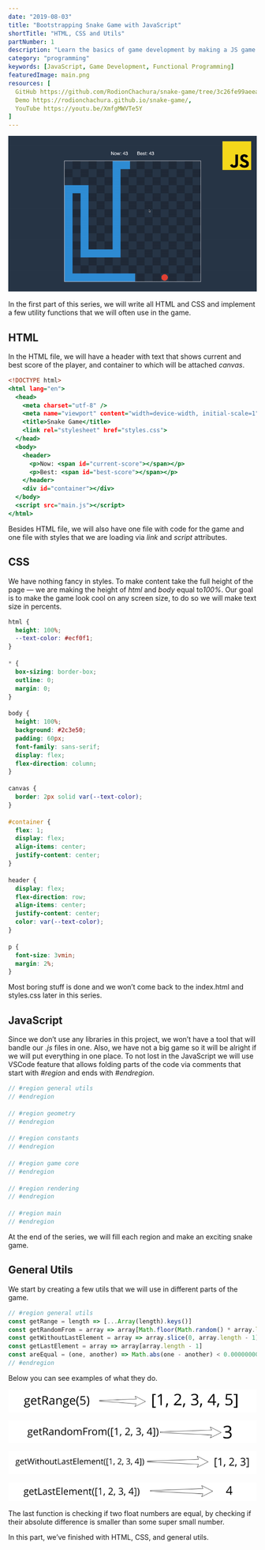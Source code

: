 ```yaml
---
date: "2019-08-03"
title: "Bootstrapping Snake Game with JavaScript"
shortTitle: "HTML, CSS and Utils"
partNumber: 1
description: "Learn the basics of game development by making a JS game step by step"
category: "programming"
keywords: [JavaScript, Game Development, Functional Programming]
featuredImage: main.png
resources: [
  GitHub https://github.com/RodionChachura/snake-game/tree/3c26fe99aeea6d6ca940e20e73e5a3f8eb9380ed Code Changes,
  Demo https://rodionchachura.github.io/snake-game/,
  YouTube https://youtu.be/XmfgMWVTe5Y
]
---
```


![](../main.png)

In the first part of this series, we will write all HTML and CSS and implement a few utility functions that we will often use in the game.

## HTML

In the HTML file, we will have a header with text that shows current and best score of the player, and container to which will be attached *canvas*.

```html:title=index.html
<!DOCTYPE html>
<html lang="en">
  <head>
    <meta charset="utf-8" />
    <meta name="viewport" content="width=device-width, initial-scale=1" />
    <title>Snake Game</title>
    <link rel="stylesheet" href="styles.css">
  </head>
  <body>
    <header>
      <p>Now: <span id="current-score"></span></p>
      <p>Best: <span id="best-score"></span></p>
    </header>
    <div id="container"></div>
  </body>
  <script src="main.js"></script>
</html>
```

Besides HTML file, we will also have one file with code for the game and one file with styles that we are loading via *link* and *script* attributes.

## CSS

We have nothing fancy in styles. To make content take the full height of the page — we are making the height of *html* and *body* equal to*100%*. Our goal is to make the game look cool on any screen size, to do so we will make text size in percents.

```css:title=styles.css
html {
  height: 100%;
  --text-color: #ecf0f1;
}

* {
  box-sizing: border-box;
  outline: 0;
  margin: 0;
}

body {
  height: 100%;
  background: #2c3e50;
  padding: 60px;
  font-family: sans-serif;
  display: flex;
  flex-direction: column;
}

canvas {
  border: 2px solid var(--text-color);
}

#container {
  flex: 1;
  display: flex;
  align-items: center;
  justify-content: center;
}

header {
  display: flex;
  flex-direction: row;
  align-items: center;
  justify-content: center;
  color: var(--text-color);
}

p {
  font-size: 3vmin;
  margin: 2%;
}
```

Most boring stuff is done and we won’t come back to the index.html and styles.css later in this series.

## JavaScript

Since we don’t use any libraries in this project, we won’t have a tool that will bandle our *.js* files in one. Also, we have not a big game so it will be alright if we will put everything in one place. To not lost in the JavaScript we will use VSCode feature that allows folding parts of the code via comments that start with *#region* and ends with *#endregion*.

```js:title=main.js
// #region general utils
// #endregion

// #region geometry
// #endregion

// #region constants
// #endregion

// #region game core
// #endregion

// #region rendering
// #endregion

// #region main
// #endregion
```

At the end of the series, we will fill each region and make an exciting snake game.

## General Utils

We start by creating a few utils that we will use in different parts of the game.

```js:title=main.js
// #region general utils
const getRange = length => [...Array(length).keys()]
const getRandomFrom = array => array[Math.floor(Math.random() * array.length)]
const getWithoutLastElement = array => array.slice(0, array.length - 1)
const getLastElement = array => array[array.length - 1]
const areEqual = (one, another) => Math.abs(one - another) < 0.000000000001
// #endregion
```

Below you can see examples of what they do.

![getRange(5)](range.png)

![getRandomFrom([1, 2, 3, 4])](random.png)

![getWithoutLastElement([1, 2, 3, 4])](without-last.png)

![getLastElement([1, 2, 3, 4])](last.png)

The last function is checking if two float numbers are equal, by checking if their absolute difference is smaller than some super small number.

In this part, we’ve finished with HTML, CSS, and general utils.
